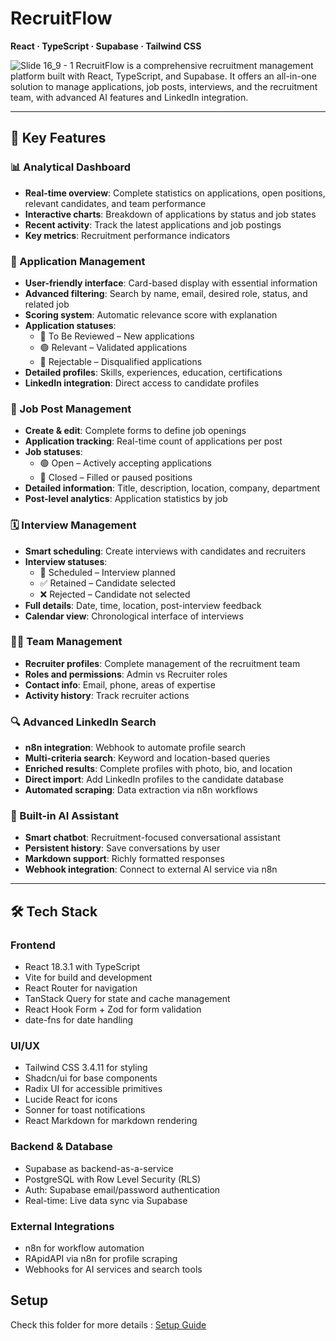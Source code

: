 # RecruitFlow  
**React · TypeScript · Supabase · Tailwind CSS**

![Slide 16_9 - 1](https://github.com/user-attachments/assets/583616d7-27fe-4f54-b88f-d7d04426f564)
RecruitFlow is a comprehensive recruitment management platform built with React, TypeScript, and Supabase. It offers an all-in-one solution to manage applications, job posts, interviews, and the recruitment team, with advanced AI features and LinkedIn integration.

---

## 🚀 Key Features

### 📊 Analytical Dashboard
- **Real-time overview**: Complete statistics on applications, open positions, relevant candidates, and team performance  
- **Interactive charts**: Breakdown of applications by status and job states  
- **Recent activity**: Track the latest applications and job postings  
- **Key metrics**: Recruitment performance indicators  

### 👥 Application Management
- **User-friendly interface**: Card-based display with essential information  
- **Advanced filtering**: Search by name, email, desired role, status, and related job  
- **Scoring system**: Automatic relevance score with explanation  
- **Application statuses**:
  - 🔵 To Be Reviewed – New applications  
  - 🟢 Relevant – Validated applications  
  - 🔴 Rejectable – Disqualified applications  
- **Detailed profiles**: Skills, experiences, education, certifications  
- **LinkedIn integration**: Direct access to candidate profiles  

### 💼 Job Post Management
- **Create & edit**: Complete forms to define job openings  
- **Application tracking**: Real-time count of applications per post  
- **Job statuses**:
  - 🟢 Open – Actively accepting applications  
  - 🔴 Closed – Filled or paused positions  
- **Detailed information**: Title, description, location, company, department  
- **Post-level analytics**: Application statistics by job  

### 🗓️ Interview Management
- **Smart scheduling**: Create interviews with candidates and recruiters  
- **Interview statuses**:
  - 📅 Scheduled – Interview planned  
  - ✅ Retained – Candidate selected  
  - ❌ Rejected – Candidate not selected  
- **Full details**: Date, time, location, post-interview feedback  
- **Calendar view**: Chronological interface of interviews  

### 👨‍💼 Team Management
- **Recruiter profiles**: Complete management of the recruitment team  
- **Roles and permissions**: Admin vs Recruiter roles  
- **Contact info**: Email, phone, areas of expertise  
- **Activity history**: Track recruiter actions  

### 🔍 Advanced LinkedIn Search
- **n8n integration**: Webhook to automate profile search  
- **Multi-criteria search**: Keyword and location-based queries  
- **Enriched results**: Complete profiles with photo, bio, and location  
- **Direct import**: Add LinkedIn profiles to the candidate database  
- **Automated scraping**: Data extraction via n8n workflows  

### 🤖 Built-in AI Assistant
- **Smart chatbot**: Recruitment-focused conversational assistant  
- **Persistent history**: Save conversations by user  
- **Markdown support**: Richly formatted responses  
- **Webhook integration**: Connect to external AI service via n8n  

---

## 🛠️ Tech Stack

### Frontend
- React 18.3.1 with TypeScript  
- Vite for build and development  
- React Router for navigation  
- TanStack Query for state and cache management  
- React Hook Form + Zod for form validation  
- date-fns for date handling  

### UI/UX
- Tailwind CSS 3.4.11 for styling  
- Shadcn/ui for base components  
- Radix UI for accessible primitives  
- Lucide React for icons  
- Sonner for toast notifications  
- React Markdown for markdown rendering  

### Backend & Database
- Supabase as backend-as-a-service  
- PostgreSQL with Row Level Security (RLS)  
- Auth: Supabase email/password authentication  
- Real-time: Live data sync via Supabase  

### External Integrations
- n8n for workflow automation 
- RApidAPI  via n8n for profile scraping  
- Webhooks for AI services and search tools

## Setup
 Check this folder for more details : [Setup Guide](Setup)